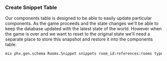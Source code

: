 
### Create Snippet Table

Our components table is designed to be able to easily update particular components.  As the game proceeds and the state changes we'll be able to keep the database updated with the latest state of the world.  However when the game is over and we want to reset to the original state we'll need a separate place to store this snapshot and restore it into the components table.

```bash
mix phx.gen.schema Rooms.Snippet snippets room_id:references:rooms type:string slug:string data:map
```